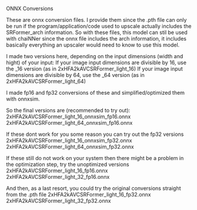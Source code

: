 ONNX Conversions

These are onnx conversion files. I provide them since the .pth file can only be run if the program/application/code used to upscale actually includes the SRFormer_arch information. So with these files, this model can stil be used with chaiNNer since the onnx file includes the arch information, it includes basically everything an upscaler would need to know to use this model.

I made two versions here, depending on the input dimensions (width and hight) of your input:
If your image input dimensions are divisible by 16, use the _16 version (as in 2xHFA2kAVCSRFormer_light_16)
If your image input dimensions are divisible by 64, use the _64 version (as in 2xHFA2kAVCSRFormer_light_64)

I made fp16 and fp32 conversions of these and simplified/optimized them with onnxsim.

So the final versions are (recommended to try out):
2xHFA2kAVCSRFormer_light_16_onnxsim_fp16.onnx
2xHFA2kAVCSRFormer_light_64_onnxsim_fp16.onnx

If these dont work for you some reason you can try out the fp32 versions
2xHFA2kAVCSRFormer_light_16_onnxsim_fp32.onnx
2xHFA2kAVCSRFormer_light_64_onnxsim_fp32.onnx

If these still do not work on your system then there might be a problem in the optimization step, try the unoptimized versions
2xHFA2kAVCSRFormer_light_16_fp16.onnx
2xHFA2kAVCSRFormer_light_32_fp16.onnx

And then, as a last resort, you could try the original conversions straight from the .pth file
2xHFA2kAVCSRFormer_light_16_fp32.onnx
2xHFA2kAVCSRFormer_light_32_fp32.onnx
